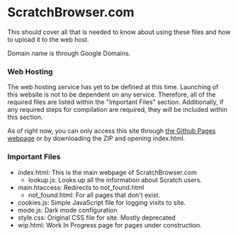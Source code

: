# ScratchBrowser.com
This should cover all that is needed to know about using these files and how to
upload it to the web host.

Domain name is through Google Domains.


### Web Hosting
The web hosting service has yet to be defined at this time. Launching of this
website is not to be dependent on any service. Therefore, all of the required
files are listed within the "Important Files" section. Additionally, if any
required steps for compilation are required, they will be included within this
section.

As of right now, you can only access this site through [the Github Pages webpage](https://2tables.github.io/scratchProfileBrowser) or by downloading the ZIP and opening index.html.

### Important Files
- index.html: This is the main webpage of ScratchBrowser.com
    - lookup.js: Looks up all the information about Scratch users.
- main.htaccess: Redirects to not_found.html
    - not_found.html: For all pages that don't exist.
- cookies.js: Simple JavaScript file for logging visits to site.
- mode.js: Dark mode configuration
- style.css: Original CSS file for site. Mostly deprecated
- wip.html: Work In Progress page for pages under construction.
